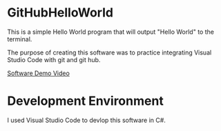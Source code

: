 # GitHubHelloWorld

This is a simple Hello World program that will output "Hello World" to the terminal.

The purpose of creating this software was to practice integrating Visual Studio Code with git and git hub. 


[Software Demo Video](http://youtube.link.goes.here)

# Development Environment

I used Visual Studio Code to devlop this software in C#.


